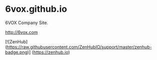 6vox.github.io
==============


6VOX Company Site.

http://6vox.com


[![ZenHub] (https://raw.githubusercontent.com/ZenHubIO/support/master/zenhub-badge.png)] (https://zenhub.io)

